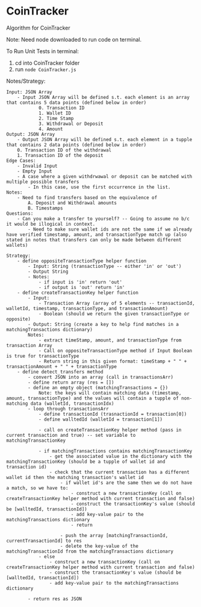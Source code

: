 # CoinTracker
Algorithm for CoinTracker

Note: Need node downloaded to run code on terminal.

To Run Unit Tests in terminal:
1. cd into CoinTracker folder
2. run `node CoinTracker.js`


Notes/Strategy:

    Input: JSON Array
        - Input JSON Array will be defined s.t. each element is an array that contains 5 data points (defined below in order)
                0. Transaction ID 
                1. Wallet ID 
                2. Time Stamp
                3. Withdrawal or Deposit
                4. Amount 
    Output: JSON Array
        - Output JSON Array will be defined s.t. each element in a tupple that contains 2 data points (defined below in order)
        0. Transaction ID of the withdrawal
        1. Transaction ID of the deposit
    Edge Cases:
        - Invalid Input
        - Empty Input
        - A case where a given withdrwawal or deposit can be matched with multiple possible transfers
            - In this case, use the first occurrence in the list.
    Notes:
        - Need to find transfers based on the equivalence of 
            A. Deposit and Withdrawal amounts 
            B. Timestamps
    Questions:
        - Can you make a transfer to yourself? -- Going to assume no b/c it would be illogical in context. 
            - Need to make sure wallet ids are not the same if we already have verified timestamp, amount, and transactionType match up (also stated in notes that transfers can only be made between different wallets)
        
    Strategy:
        - define oppositeTransactionType helper function
            - Input: String (transactionType -- either 'in' or 'out')
            - Output String 
            - Notes: 
                - if input is 'in' return 'out'
                - if output is 'out' return 'in'
        - define createTransactionKey helper function
            - Input: 
                - Transaction Array (array of 5 elements -- transactionId, walletId, timestamp, transactionType, and transactionAmount)
                - Boolean (should we return the given transactionType or opposite)
            - Output: String (create a key to help find matches in a matchingTransactions dictionary)
            Notes:
                - extract timeStamp, amount, and transactionType from transaction Array
                - Call on oppositeTransactionType method if Input Boolean is true for transactionType
                - Return string in this given format: timeStamp + " " + transactionAmount + " " + transactionType
        - define detect_transfers method
            - convert JSON into an array (call in transactionsArr)
            - define return array (res = [])
            - define an empty object (matchingTransactions = {})
                Note: the keys will contain matching data (timestamp, amount, transactionType) and the values will contain a tupple of non-matching data (walletId, transactionIdx)
            - loop through transactionsArr
                - define transactionId (trasnactionId = transaction[0])
                - define walltedId (walletId = transaction[1])
                
                - call on createTransactionKey helper method (pass in current transaction and true) -- set variable to matchingTransactionKey
                 
                - if matchingTransactions contains matchingTransactionKey
                    - get the associated value in the dictionary with the matchingTransactionKey (should be a tupple of wallet id and transaction id)
                    - check that the current transaction has a different wallet id then the matching transaction's wallet id
                        - if wallet id's are the same then we do not have a match, so we have to: 
                            - construct a new transactionKey (call on createTransactionKey helper method with current transaction and false)
                            - construct the transactionKey's value (should be [walltedId, transactionId])
                            - add key-value pair to the matchingTransactions dictionary
                            - return
                        
                        - push the array [matchingTransactionId, currentTransactionId] to res
                        - delete the key-value of the matchingTransactionId from the matchingTransactions dictionary
                - else
                    - construct a new transactionKey (call on createTransactionKey helper method with current transaction and false)
                    - construct the transactionKey's value (should be [walltedId, transactionId])
                    - add key-value pair to the matchingTransactions dictionary
            
            - return res as JSON
 
